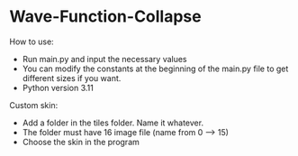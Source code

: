 # Wave-Function-Collapse

How to use:
- Run main.py and input the necessary values
- You can modify the constants at the beginning of the main.py file to get different sizes if you want.
- Python version 3.11

Custom skin:
- Add a folder in the tiles folder. Name it whatever.
- The folder must have 16 image file (name from 0 --> 15)
- Choose the skin in the program